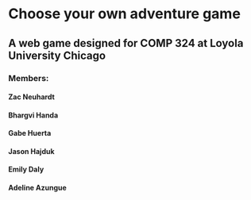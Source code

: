 # Choose your own adventure game
## A web game designed for COMP 324 at Loyola University Chicago

### Members:
#### Zac Neuhardt
#### Bhargvi Handa
#### Gabe Huerta
#### Jason Hajduk
#### Emily Daly
#### Adeline Azungue
